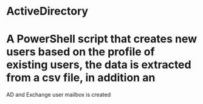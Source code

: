 # ActiveDirectory
# A PowerShell script that creates new users based on the profile of existing users, the data is extracted from a csv file, in addition an
AD and Exchange user mailbox is created
